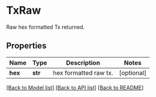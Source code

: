 # TxRaw

Raw hex formatted Tx returned.
## Properties
Name | Type | Description | Notes
------------ | ------------- | ------------- | -------------
**hex** | **str** | hex formatted raw tx. | [optional] 

[[Back to Model list]](../README.md#documentation-for-models) [[Back to API list]](../README.md#documentation-for-api-endpoints) [[Back to README]](../README.md)



